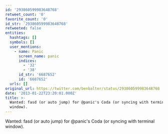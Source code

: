 ```yaml
---
id: '293860599983648768'
retweet_count: '0'
favorite_count: '0'
id_str: '293860599983648768'
retweeted: false
entities:
  hashtags: []
  symbols: []
  user_mentions:
    - name: Panic
      screen_name: panic
      indices:
        - '32'
        - '38'
      id_str: '6687652'
      id: '6687652'
  urls: []
original_url: https://twitter.com/benbalter/status/293860599983648768
date: '2013-01-22T23:20:01.000Z'
title: >-
  Wanted: fasd (or auto jump) for @panic's Coda (or syncing with terminal
  window).
---
```


Wanted: fasd (or auto jump) for @panic's Coda (or syncing with terminal window).